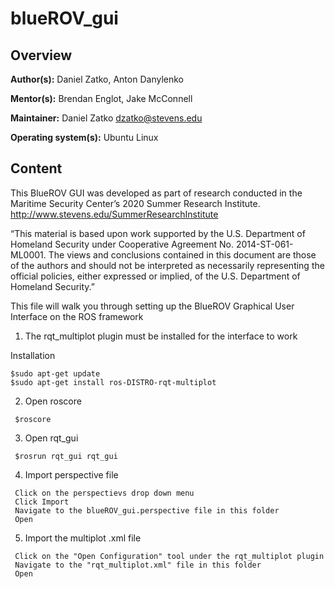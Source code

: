# blueROV_gui

## Overview

**Author(s):** Daniel Zatko, Anton Danylenko

**Mentor(s):** Brendan Englot, Jake McConnell

**Maintainer:** Daniel Zatko <dzatko@stevens.edu>

**Operating system(s):** Ubuntu Linux


## Content
This BlueROV GUI was developed as part of research conducted in the Maritime Security Center’s 2020 Summer Research Institute. 
http://www.stevens.edu/SummerResearchInstitute

“This material is based upon work supported by the U.S. Department of Homeland Security under Cooperative Agreement No. 2014-ST-061-ML0001. The views and conclusions contained in this document are those of the authors and should not be interpreted as necessarily representing the official policies, either expressed or implied, of the U.S. Department of Homeland Security.”


This file will walk you through setting up the BlueROV Graphical User Interface on the ROS framework

1. The rqt_multiplot plugin must be installed for the interface to work

Installation 
  ```shell 
  $sudo apt-get update
  $sudo apt-get install ros-DISTRO-rqt-multiplot
  ```
2. Open roscore
 ```shell
  $roscore
 ```
3. Open rqt_gui
 ```shell
  $rosrun rqt_gui rqt_gui
 ```
4. Import perspective file
 ```shell
  Click on the perspectievs drop down menu
  Click Import
  Navigate to the blueROV_gui.perspective file in this folder
  Open
   ```
5. Import the multiplot .xml file
 ```shell
  Click on the "Open Configuration" tool under the rqt_multiplot plugin
  Navigate to the "rqt_multiplot.xml" file in this folder
  Open
 ```

